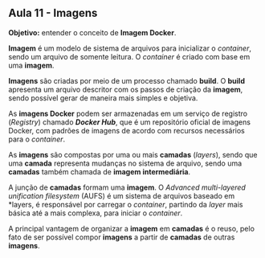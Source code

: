 ## Aula 11 - Imagens

**Objetivo:** entender o conceito de **Imagem Docker**.

**Imagem** é um modelo de sistema de arquivos para inicializar o *container*, sendo um arquivo de somente leitura. O *container* é criado com base em uma **imagem**.

**Imagens** são criadas por meio de um processo chamado **build**. O **build** apresenta um arquivo descritor com os passos de criação da **imagem**, sendo possível gerar de maneira mais simples e objetiva.

As **imagens Docker** podem ser armazenadas em um serviço de registro (*Registry*) chamado ***Docker Hub***, que é um repositório oficial de imagens Docker, com padrões de imagens de acordo com recursos necessários para o *container*.

As **imagens** são compostas por uma ou mais **camadas** (*layers*), sendo que uma **camada** representa mudanças no sistema de arquivo, sendo uma **camadas** também chamada de **imagem intermediária**. 

A junção de **camadas** formam uma **imagem**. O *Advanced multi-layered unification filesystem* (AUFS) é um sistema de arquivos baseado em *layers, é responsável  por carregar o *container*, partindo da *layer* mais básica até a mais complexa, para iniciar o *container*.

A principal vantagem de organizar a **imagem** em **camadas** é o reuso, pelo fato de ser possível compor **imagens** a partir de **camadas** de outras **imagens**.
